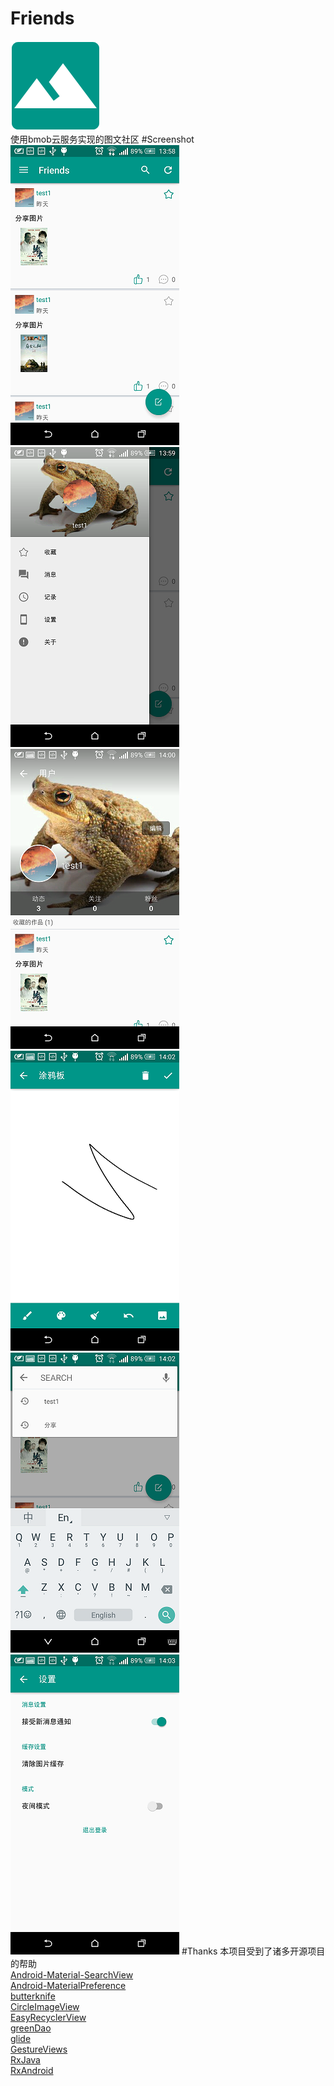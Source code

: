 # Friends
![](https://github.com/chenlingzhi39/Friends/blob/master/friends/src/main/res/mipmap-xxhdpi/ic_launcher.png)<br>
使用bmob云服务实现的图文社区
#Screenshot
![](https://github.com/chenlingzhi39/Friends/blob/master/screenshots/Screenshot_2016-04-07-13-58-59.png)
![](https://github.com/chenlingzhi39/Friends/blob/master/screenshots/Screenshot_2016-04-07-13-59-45.png)
![](https://github.com/chenlingzhi39/Friends/blob/master/screenshots/Screenshot_2016-04-07-14-00-33.png)<br>
![](https://github.com/chenlingzhi39/Friends/blob/master/screenshots/Screenshot_2016-04-07-14-02-16.png)
![](https://github.com/chenlingzhi39/Friends/blob/master/screenshots/Screenshot_2016-04-07-14-02-51.png)
![](https://github.com/chenlingzhi39/Friends/blob/master/screenshots/Screenshot_2016-04-07-14-03-19.png)
#Thanks
本项目受到了诸多开源项目的帮助<br>
[Android-Material-SearchView](https://github.com/EugeneHoran/Android-Material-SearchView)<br>
[Android-MaterialPreference](https://github.com/jenzz/Android-MaterialPreference)<br>
[butterknife](https://github.com/JakeWharton/butterknife)<br>
[CircleImageView](https://github.com/hdodenhof/CircleImageView)<br>
[EasyRecyclerView](https://github.com/Jude95/EasyRecyclerView)<br>
[greenDao](https://github.com/greenrobot/greenDAO)<br>
[glide](https://github.com/bumptech/glide)<br>
[GestureViews](https://github.com/alexvasilkov/GestureViews)<br>
[RxJava](https://github.com/ReactiveX/RxJava)<br>
[RxAndroid](https://github.com/ReactiveX/RxAndroid)<br>



